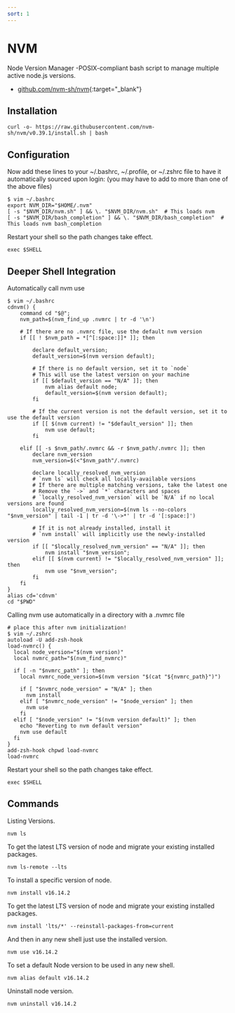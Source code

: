 ```yaml
---
sort: 1
---
```


# NVM

Node Version Manager -POSIX-compliant bash script to manage multiple active node.js versions.

- [github.com/nvm-sh/nvm](https://github.com/nvm-sh/nvm){:target="_blank"}

## Installation

```shell
curl -o- https://raw.githubusercontent.com/nvm-sh/nvm/v0.39.1/install.sh | bash
```

## Configuration

Now add these lines to your ~/.bashrc, ~/.profile, or ~/.zshrc file to have it automatically sourced upon login: (you may have to add to more than one of the above files)

```shell
$ vim ~/.bashrc
export NVM_DIR="$HOME/.nvm"
[ -s "$NVM_DIR/nvm.sh" ] && \. "$NVM_DIR/nvm.sh"  # This loads nvm
[ -s "$NVM_DIR/bash_completion" ] && \. "$NVM_DIR/bash_completion"  # This loads nvm bash_completion
```

Restart your shell so the path changes take effect.

```shell
exec $SHELL
```

## Deeper Shell Integration

Automatically call nvm use

```shell
$ vim ~/.bashrc
cdnvm() {
    command cd "$@";
    nvm_path=$(nvm_find_up .nvmrc | tr -d '\n')

    # If there are no .nvmrc file, use the default nvm version
    if [[ ! $nvm_path = *[^[:space:]]* ]]; then

        declare default_version;
        default_version=$(nvm version default);

        # If there is no default version, set it to `node`
        # This will use the latest version on your machine
        if [[ $default_version == "N/A" ]]; then
            nvm alias default node;
            default_version=$(nvm version default);
        fi

        # If the current version is not the default version, set it to use the default version
        if [[ $(nvm current) != "$default_version" ]]; then
            nvm use default;
        fi

    elif [[ -s $nvm_path/.nvmrc && -r $nvm_path/.nvmrc ]]; then
        declare nvm_version
        nvm_version=$(<"$nvm_path"/.nvmrc)

        declare locally_resolved_nvm_version
        # `nvm ls` will check all locally-available versions
        # If there are multiple matching versions, take the latest one
        # Remove the `->` and `*` characters and spaces
        # `locally_resolved_nvm_version` will be `N/A` if no local versions are found
        locally_resolved_nvm_version=$(nvm ls --no-colors "$nvm_version" | tail -1 | tr -d '\->*' | tr -d '[:space:]')

        # If it is not already installed, install it
        # `nvm install` will implicitly use the newly-installed version
        if [[ "$locally_resolved_nvm_version" == "N/A" ]]; then
            nvm install "$nvm_version";
        elif [[ $(nvm current) != "$locally_resolved_nvm_version" ]]; then
            nvm use "$nvm_version";
        fi
    fi
}
alias cd='cdnvm'
cd "$PWD"
```

Calling nvm use automatically in a directory with a .nvmrc file

```shell
# place this after nvm initialization!
$ vim ~/.zshrc
autoload -U add-zsh-hook
load-nvmrc() {
  local node_version="$(nvm version)"
  local nvmrc_path="$(nvm_find_nvmrc)"

  if [ -n "$nvmrc_path" ]; then
    local nvmrc_node_version=$(nvm version "$(cat "${nvmrc_path}")")

    if [ "$nvmrc_node_version" = "N/A" ]; then
      nvm install
    elif [ "$nvmrc_node_version" != "$node_version" ]; then
      nvm use
    fi
  elif [ "$node_version" != "$(nvm version default)" ]; then
    echo "Reverting to nvm default version"
    nvm use default
  fi
}
add-zsh-hook chpwd load-nvmrc
load-nvmrc
```

Restart your shell so the path changes take effect.

```shell
exec $SHELL
```

## Commands

Listing Versions.

```shell
nvm ls
```

To get the latest LTS version of node and migrate your existing installed packages.

```shell
nvm ls-remote --lts
```

To install a specific version of node.

```shell
nvm install v16.14.2
```

To get the latest LTS version of node and migrate your existing installed packages.

```shell
nvm install 'lts/*' --reinstall-packages-from=current
```

And then in any new shell just use the installed version.

```shell
nvm use v16.14.2
```

To set a default Node version to be used in any new shell.

```shell
nvm alias default v16.14.2
```

Uninstall node version.

```shell
nvm uninstall v16.14.2
```